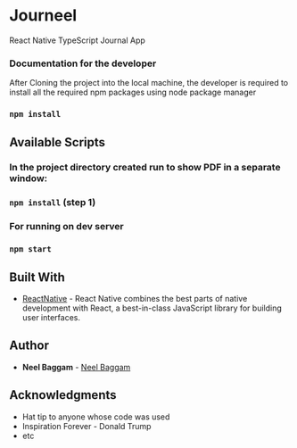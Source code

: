 # Journeel
React Native TypeScript Journal App

### Documentation for the developer

After Cloning the project into the local machine, the developer is required to install all the required npm packages using node package manager

### `npm install`

## Available Scripts

### In the project directory created run to show PDF in a separate window:

### `npm install` (step 1)

### For running on dev server

### `npm start`

## Built With

- [ReactNative](https://reactnative.dev/) - React Native combines the best parts of native development with React, a best-in-class JavaScript library for building user interfaces.

## Author

- **Neel Baggam** - [Neel Baggam](https://github.com/TheNeelOfficial)

## Acknowledgments

- Hat tip to anyone whose code was used
- Inspiration Forever - Donald Trump
- etc
